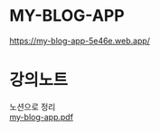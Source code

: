 # MY-BLOG-APP
https://my-blog-app-5e46e.web.app/
# 강의노트
노션으로 정리 
<br>
[my-blog-app.pdf](https://github.com/user-attachments/files/17296424/my-blog-app.pdf)
